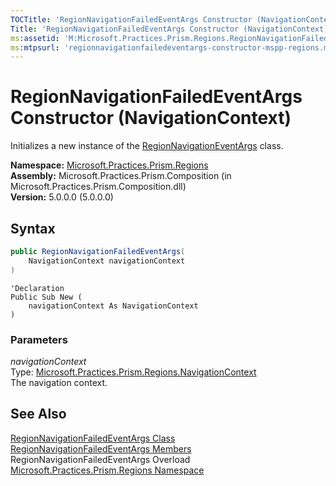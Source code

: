 ```yaml
---
TOCTitle: 'RegionNavigationFailedEventArgs Constructor (NavigationContext)'
Title: 'RegionNavigationFailedEventArgs Constructor (NavigationContext) (Microsoft.Practices.Prism.Regions)'
ms:assetid: 'M:Microsoft.Practices.Prism.Regions.RegionNavigationFailedEventArgs.\#ctor(Microsoft.Practices.Prism.Regions.NavigationContext)'
ms:mtpsurl: 'regionnavigationfailedeventargs-constructor-mspp-regions.md'
---
```



# RegionNavigationFailedEventArgs Constructor (NavigationContext)

Initializes a new instance of the [RegionNavigationEventArgs](/patterns-practices/reference/regionnavigationeventargs-class-mspp-regions) class.

**Namespace:** [Microsoft.Practices.Prism.Regions](/patterns-practices/reference/mspp-regions-namespace)  
**Assembly:** Microsoft.Practices.Prism.Composition (in Microsoft.Practices.Prism.Composition.dll)  
**Version:** 5.0.0.0 (5.0.0.0)

## Syntax

```C#
public RegionNavigationFailedEventArgs(
	NavigationContext navigationContext
)
```

```VB
'Declaration
Public Sub New ( 
	navigationContext As NavigationContext
)
```

### Parameters

*navigationContext*  
Type: [Microsoft.Practices.Prism.Regions.NavigationContext](/patterns-practices/reference/navigationcontext-class-mspp-regions)  
The navigation context.

## See Also

[RegionNavigationFailedEventArgs Class](/patterns-practices/reference/regionnavigationfailedeventargs-class-mspp-regions)  
[RegionNavigationFailedEventArgs Members](/patterns-practices/reference/regionnavigationfailedeventargs-members-mspp-regions)  
RegionNavigationFailedEventArgs Overload  
[Microsoft.Practices.Prism.Regions Namespace](/patterns-practices/reference/mspp-regions-namespace)  